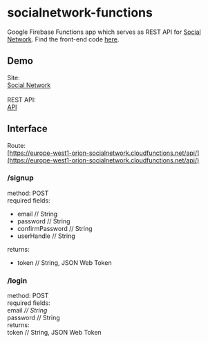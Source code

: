 # socialnetwork-functions
Google Firebase Functions app which serves as REST API for [Social Network](https://bit.ly/2ABep1S). Find the front-end code [here](https://bit.ly/37z0jtT).

## Demo
Site: </br>
[Social Network](https://bit.ly/2ABep1S) </br>
</br>
REST API: </br>
[API](https://europe-west1-orion-socialnetwork.cloudfunctions.net/api/)

## Interface
Route: </br>
[https://europe-west1-orion-socialnetwork.cloudfunctions.net/api/](https://europe-west1-orion-socialnetwork.cloudfunctions.net/api/)


### /signup 
<p>
method: POST </br>
required fields:
<ul>
    <li>email             // String </li>
    <li>password          // String </li>  
    <li>confirmPassword   // String </li>
    <li>userHandle        // String </li>
</ul>
returns: </br>
<ul>
    <li>token             // String, JSON Web Token </li>
</ul>
</p>    

### /login 
<p>
method: POST </br>   
required fields: </br>
    email             <i>// String</i> </br>
    password          // String </br>
returns: </br>
    token             // String, JSON Web Token </br>
</p>
